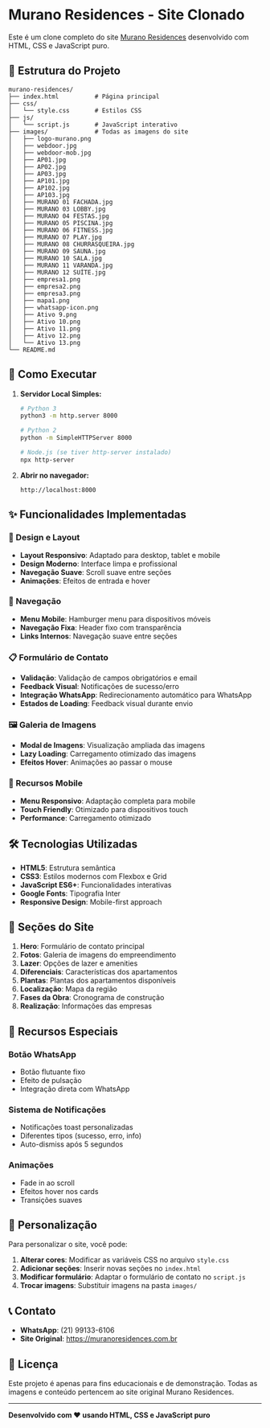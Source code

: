 # Murano Residences - Site Clonado

Este é um clone completo do site [Murano Residences](https://muranoresidences.com.br) desenvolvido com HTML, CSS e JavaScript puro.

## 📁 Estrutura do Projeto

```
murano-residences/
├── index.html          # Página principal
├── css/
│   └── style.css       # Estilos CSS
├── js/
│   └── script.js       # JavaScript interativo
├── images/             # Todas as imagens do site
│   ├── logo-murano.png
│   ├── webdoor.jpg
│   ├── webdoor-mob.jpg
│   ├── AP01.jpg
│   ├── AP02.jpg
│   ├── AP03.jpg
│   ├── AP101.jpg
│   ├── AP102.jpg
│   ├── AP103.jpg
│   ├── MURANO 01 FACHADA.jpg
│   ├── MURANO 03 LOBBY.jpg
│   ├── MURANO 04 FESTAS.jpg
│   ├── MURANO 05 PISCINA.jpg
│   ├── MURANO 06 FITNESS.jpg
│   ├── MURANO 07 PLAY.jpg
│   ├── MURANO 08 CHURRASQUEIRA.jpg
│   ├── MURANO 09 SAUNA.jpg
│   ├── MURANO 10 SALA.jpg
│   ├── MURANO 11 VARANDA.jpg
│   ├── MURANO 12 SUÍTE.jpg
│   ├── empresa1.png
│   ├── empresa2.png
│   ├── empresa3.png
│   ├── mapa1.png
│   ├── whatsapp-icon.png
│   ├── Ativo 9.png
│   ├── Ativo 10.png
│   ├── Ativo 11.png
│   ├── Ativo 12.png
│   └── Ativo 13.png
└── README.md
```

## 🚀 Como Executar

1. **Servidor Local Simples:**
   ```bash
   # Python 3
   python3 -m http.server 8000
   
   # Python 2
   python -m SimpleHTTPServer 8000
   
   # Node.js (se tiver http-server instalado)
   npx http-server
   ```

2. **Abrir no navegador:**
   ```
   http://localhost:8000
   ```

## ✨ Funcionalidades Implementadas

### 🎨 Design e Layout
- **Layout Responsivo**: Adaptado para desktop, tablet e mobile
- **Design Moderno**: Interface limpa e profissional
- **Navegação Suave**: Scroll suave entre seções
- **Animações**: Efeitos de entrada e hover

### 📱 Navegação
- **Menu Mobile**: Hamburger menu para dispositivos móveis
- **Navegação Fixa**: Header fixo com transparência
- **Links Internos**: Navegação suave entre seções

### 📋 Formulário de Contato
- **Validação**: Validação de campos obrigatórios e email
- **Feedback Visual**: Notificações de sucesso/erro
- **Integração WhatsApp**: Redirecionamento automático para WhatsApp
- **Estados de Loading**: Feedback visual durante envio

### 🖼️ Galeria de Imagens
- **Modal de Imagens**: Visualização ampliada das imagens
- **Lazy Loading**: Carregamento otimizado das imagens
- **Efeitos Hover**: Animações ao passar o mouse

### 📱 Recursos Mobile
- **Menu Responsivo**: Adaptação completa para mobile
- **Touch Friendly**: Otimizado para dispositivos touch
- **Performance**: Carregamento otimizado

## 🛠️ Tecnologias Utilizadas

- **HTML5**: Estrutura semântica
- **CSS3**: Estilos modernos com Flexbox e Grid
- **JavaScript ES6+**: Funcionalidades interativas
- **Google Fonts**: Tipografia Inter
- **Responsive Design**: Mobile-first approach

## 📱 Seções do Site

1. **Hero**: Formulário de contato principal
2. **Fotos**: Galeria de imagens do empreendimento
3. **Lazer**: Opções de lazer e amenities
4. **Diferenciais**: Características dos apartamentos
5. **Plantas**: Plantas dos apartamentos disponíveis
6. **Localização**: Mapa da região
7. **Fases da Obra**: Cronograma de construção
8. **Realização**: Informações das empresas

## 🎯 Recursos Especiais

### Botão WhatsApp
- Botão flutuante fixo
- Efeito de pulsação
- Integração direta com WhatsApp

### Sistema de Notificações
- Notificações toast personalizadas
- Diferentes tipos (sucesso, erro, info)
- Auto-dismiss após 5 segundos

### Animações
- Fade in ao scroll
- Efeitos hover nos cards
- Transições suaves

## 🔧 Personalização

Para personalizar o site, você pode:

1. **Alterar cores**: Modificar as variáveis CSS no arquivo `style.css`
2. **Adicionar seções**: Inserir novas seções no `index.html`
3. **Modificar formulário**: Adaptar o formulário de contato no `script.js`
4. **Trocar imagens**: Substituir imagens na pasta `images/`

## 📞 Contato

- **WhatsApp**: (21) 99133-6106
- **Site Original**: https://muranoresidences.com.br

## 📄 Licença

Este projeto é apenas para fins educacionais e de demonstração. Todas as imagens e conteúdo pertencem ao site original Murano Residences.

---

**Desenvolvido com ❤️ usando HTML, CSS e JavaScript puro**

